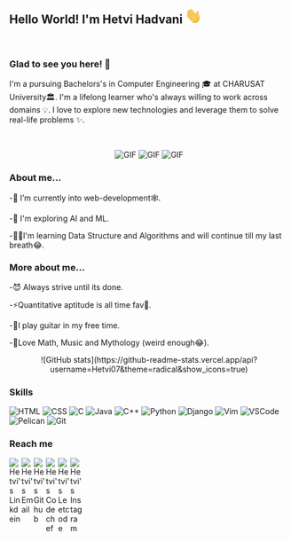 

## Hello World! I'm Hetvi Hadvani  <img src="https://raw.githubusercontent.com/ABSphreak/ABSphreak/master/gifs/Hi.gif" width="30px"></h2>
<br />




### Glad to see you here! 🤩 &nbsp;
I'm a pursuing Bachelors's in Computer Engineering 🎓 at CHARUSAT University🏛. I'm a lifelong learner who's always willing to work across domains 💡. I love to explore new technologies and leverage them to solve real-life problems ✨.

<br />


<p align = 'center'>
 <img height=250 src="https://media.giphy.com/media/BferOKonYOspm28AiB/giphy.gif" alt="GIF" /> 
 <img height=250 src="https://media.giphy.com/media/DyeaRFh450rTqd7yQB/giphy.gif" alt="GIF" /> 
 <img height=250 src="https://media.giphy.com/media/MYBqUqn7yEsBtAMgDI/giphy.gif" alt="GIF" />
</p>


### About me...
-🌱 I’m currently into web-development🕸.

-🤖 I'm exploring AI and ML.

-👩‍💻I'm learning Data Structure and Algorithms and will continue till my last breath😂.

### More about me...
-😈 Always strive until its done.

-⚡Quantitative aptitude is all time fav🤩.

-🎸I play guitar in my free time.

-🤠Love Math, Music and Mythology (weird enough😂).







<p align="center">
   ![GitHub stats](https://github-readme-stats.vercel.app/api?username=Hetvi07&theme=radical&show_icons=true)
    
</p>





### Skills


![HTML](https://img.shields.io/badge/html%20-%23E34F26.svg?&style=for-the-badge&logo=html5&logoColor=white)
![CSS](https://img.shields.io/badge/css%20-%231572B6.svg?&style=for-the-badge&logo=css3&logoColor=white)
![C](https://img.shields.io/badge/C%20-%23E34F26.svg?&style=for-the-badge&logo=C&logoColor=white)
![Java](https://img.shields.io/badge/Java%20-%23E34F26.svg?&style=for-the-badge&logo=java&logoColor=white)
![C++](https://img.shields.io/badge/c++%20-%2300599C.svg?&style=for-the-badge&logo=c%2B%2B&ogoColor=white)
![Python](https://img.shields.io/badge/python%20-%23E34F26.svg?&style=for-the-badge&logo=python&ogoColor=white)
![Django](https://img.shields.io/badge/Django%20-%2300599C.svg?&style=for-the-badge&logo=django&ogoColor=white)
![Vim](https://img.shields.io/badge/-VIM-2B9348?style=for-the-badge&logo=vim)
![VSCode](https://img.shields.io/badge/-vscode-00a8e8?style=for-the-badge&logo=visual-studio-code)
![Pelican](https://img.shields.io/badge/-pelican-00a8e8?style=for-the-badge&logo=pelican&logoColor=white)
![Git](https://img.shields.io/badge/git%20-%23F05033.svg?&style=for-the-badge&logo=git&logoColor=white)

### Reach me


<a href="https://www.linkedin.com/in/hetvi07/">
  <img align="left" alt="Hetvi's Linkdein" width="22px" src="https://cdn.jsdelivr.net/npm/simple-icons@v3/icons/linkedin.svg" />
</a>
<a  href="mailto:hetvihadvani@gmail.com" target="blank">
  <img align="left" alt="Hetvi's Email" width="22px" src="https://cdn.jsdelivr.net/npm/simple-icons@v3/icons/gmail.svg" />
</a>
<a href="https://github.com/Hetvi07">
  <img align="left" alt="Hetvi's Github" width="22px" src="https://cdn.jsdelivr.net/npm/simple-icons@v3/icons/github.svg" />
</a>
<a href="https://www.codechef.com/users/hetvi07">
  <img align="left" alt="Hetvi's Codechef" width="22px" src="https://cdn.jsdelivr.net/npm/simple-icons@v3/icons/codechef.svg" />
</a>
<a href="https://leetcode.com/WTEF_hetvi/">
  <img align="left" alt="Hetvi's Leetcode" width="22px" src="https://cdn.jsdelivr.net/npm/simple-icons@v3/icons/leetcode.svg" />
</a>

<a href="https://www.instagram.com/hadvanihetvi/">
  <img align="left" alt="Hetvi's Instagram" width="22px" src="https://cdn.jsdelivr.net/npm/simple-icons@v3/icons/instagram.svg" />
</a>
</p>


